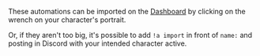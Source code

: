These automations can be imported on the [Dashboard](https://avrae.io/dashboard/characters) by clicking on the wrench on your character's portrait.

Or, if they aren't too big, it's possible to add `!a import` in front of `name:` and posting in Discord with your intended character active.
